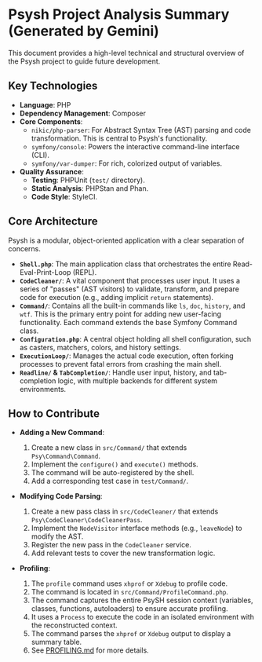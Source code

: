 # Psysh Project Analysis Summary (Generated by Gemini)

This document provides a high-level technical and structural overview of the Psysh project to guide future development.

## Key Technologies

- **Language**: PHP
- **Dependency Management**: Composer
- **Core Components**:
  - `nikic/php-parser`: For Abstract Syntax Tree (AST) parsing and code transformation. This is central to Psysh's functionality.
  - `symfony/console`: Powers the interactive command-line interface (CLI).
  - `symfony/var-dumper`: For rich, colorized output of variables.
- **Quality Assurance**:
  - **Testing**: PHPUnit (`test/` directory).
  - **Static Analysis**: PHPStan and Phan.
  - **Code Style**: StyleCI.

## Core Architecture

Psysh is a modular, object-oriented application with a clear separation of concerns.

- **`Shell.php`**: The main application class that orchestrates the entire Read-Eval-Print-Loop (REPL).
- **`CodeCleaner/`**: A vital component that processes user input. It uses a series of "passes" (AST visitors) to validate, transform, and prepare code for execution (e.g., adding implicit `return` statements).
- **`Command/`**: Contains all the built-in commands like `ls`, `doc`, `history`, and `wtf`. This is the primary entry point for adding new user-facing functionality. Each command extends the base Symfony Command class.
- **`Configuration.php`**: A central object holding all shell configuration, such as casters, matchers, colors, and history settings.
- **`ExecutionLoop/`**: Manages the actual code execution, often forking processes to prevent fatal errors from crashing the main shell.
- **`Readline/` & `TabCompletion/`**: Handle user input, history, and tab-completion logic, with multiple backends for different system environments.

## How to Contribute

- **Adding a New Command**:
  1. Create a new class in `src/Command/` that extends `Psy\Command\Command`.
  2. Implement the `configure()` and `execute()` methods.
  3. The command will be auto-registered by the shell.
  4. Add a corresponding test case in `test/Command/`.

- **Modifying Code Parsing**:
  1. Create a new pass class in `src/CodeCleaner/` that extends `Psy\CodeCleaner\CodeCleanerPass`.
  2. Implement the `NodeVisitor` interface methods (e.g., `leaveNode`) to modify the AST.
  3. Register the new pass in the `CodeCleaner` service.
  4. Add relevant tests to cover the new transformation logic.

- **Profiling**:
  1. The `profile` command uses `xhprof` or `Xdebug` to profile code.
  2. The command is located in `src/Command/ProfileCommand.php`.
  3. The command captures the entire PsySH session context (variables, classes, functions, autoloaders) to ensure accurate profiling.
  4. It uses a `Process` to execute the code in an isolated environment with the reconstructed context.
  5. The command parses the `xhprof` or `Xdebug` output to display a summary table.
  6. See [PROFILING.md](PROFILING.md) for more details.
